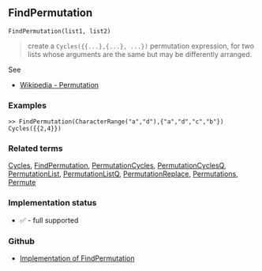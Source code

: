 ## FindPermutation

```
FindPermutation(list1, list2)
```

> create a `Cycles({{...},{...}, ...})` permutation expression, for two lists whose arguments are the same but may be differently arranged.
 
See 
* [Wikipedia - Permutation](https://en.wikipedia.org/wiki/Permutation)
	 
### Examples

```
>> FindPermutation(CharacterRange("a","d"),{"a","d","c","b"})
Cycles({{2,4}})
```

### Related terms 
[Cycles](Cycles.md), [FindPermutation](FindPermutation.md), [PermutationCycles](PermutationCycles.md), [PermutationCyclesQ](PermutationCyclesQ.md), [PermutationList](PermutationList.md), [PermutationListQ](PermutationListQ.md), [PermutationReplace](PermutationReplace.md), [Permutations](Permutations.md), [Permute](Permute.md)






### Implementation status

* &#x2705; - full supported

### Github

* [Implementation of FindPermutation](https://github.com/axkr/symja_android_library/blob/master/symja_android_library/matheclipse-core/src/main/java/org/matheclipse/core/builtin/Combinatoric.java#L535) 
